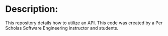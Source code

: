 <h1> Description: </h1>

<p>This repository details how to utilize an API. This code was created by a Per Scholas Software Engineering instructor and students. </p>